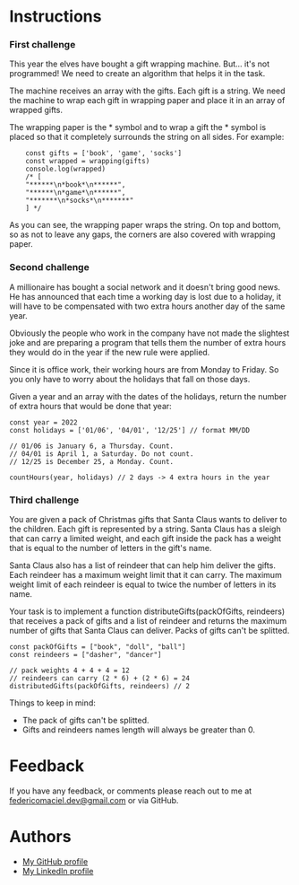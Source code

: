 # Instructions

### First challenge

This year the elves have bought a gift wrapping machine. But... it's not programmed! We need to create an algorithm that helps it in the task.

The machine receives an array with the gifts. Each gift is a string. We need the machine to wrap each gift in wrapping paper and place it in an array of wrapped gifts.

The wrapping paper is the * symbol and to wrap a gift the * symbol is placed so that it completely surrounds the string on all sides. For example:

```
    const gifts = ['book', 'game', 'socks']
    const wrapped = wrapping(gifts)
    console.log(wrapped)
    /* [
    "******\n*book*\n******",
    "******\n*game*\n******",
    "*******\n*socks*\n*******"
    ] */
```

As you can see, the wrapping paper wraps the string. On top and bottom, so as not to leave any gaps, the corners are also covered with wrapping paper.

### Second challenge

A millionaire has bought a social network and it doesn't bring good news. He has announced that each time a working day is lost due to a holiday, it will have to be compensated with two extra hours another day of the same year.

Obviously the people who work in the company have not made the slightest joke and are preparing a program that tells them the number of extra hours they would do in the year if the new rule were applied.

Since it is office work, their working hours are from Monday to Friday. So you only have to worry about the holidays that fall on those days.

Given a year and an array with the dates of the holidays, return the number of extra hours that would be done that year:
```
const year = 2022
const holidays = ['01/06', '04/01', '12/25'] // format MM/DD

// 01/06 is January 6, a Thursday. Count.
// 04/01 is April 1, a Saturday. Do not count.
// 12/25 is December 25, a Monday. Count.

countHours(year, holidays) // 2 days -> 4 extra hours in the year
```

### Third challenge

You are given a pack of Christmas gifts that Santa Claus wants to deliver to the children. Each gift is represented by a string. Santa Claus has a sleigh that can carry a limited weight, and each gift inside the pack has a weight that is equal to the number of letters in the gift's name.

Santa Claus also has a list of reindeer that can help him deliver the gifts. Each reindeer has a maximum weight limit that it can carry. The maximum weight limit of each reindeer is equal to twice the number of letters in its name.

Your task is to implement a function distributeGifts(packOfGifts, reindeers) that receives a pack of gifts and a list of reindeer and returns the maximum number of gifts that Santa Claus can deliver. Packs of gifts can't be splitted.

```
const packOfGifts = ["book", "doll", "ball"]
const reindeers = ["dasher", "dancer"]

// pack weights 4 + 4 + 4 = 12
// reindeers can carry (2 * 6) + (2 * 6) = 24
distributedGifts(packOfGifts, reindeers) // 2
```
Things to keep in mind:

- The pack of gifts can't be splitted.
- Gifts and reindeers names length will always be greater than 0.

# Feedback

If you have any feedback, or comments please reach out to me at federicomaciel.dev@gmail.com or via GitHub.

# Authors

- [My GitHub profile](https://github.com/MacielFede)
- [My LinkedIn profile](https://uy.linkedin.com/in/federico-maciel?trk=people-guest_people_search-card)
